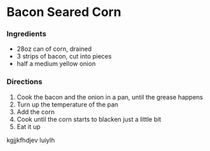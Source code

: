 # Bacon Seared Corn

### Ingredients

* 28oz can of corn, drained
* 3 strips of bacon, cut into pieces
* half a medium yellow onion

### Directions

1. Cook the bacon and the onion in a pan, until the grease happens
2. Turn up the temperature of the pan
3. Add the corn
4. Cook until the corn starts to blacken just a little bit
5. Eat it up

kgjjkfhdjev luiylh
